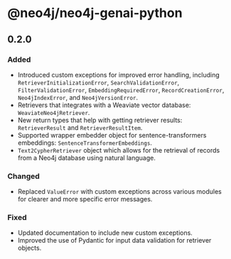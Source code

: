 # @neo4j/neo4j-genai-python

## 0.2.0

### Added

- Introduced custom exceptions for improved error handling, including `RetrieverInitializationError`, `SearchValidationError`, `FilterValidationError`, `EmbeddingRequiredError`, `RecordCreationError`, `Neo4jIndexError`, and `Neo4jVersionError`.
- Retrievers that integrates with a Weaviate vector database: `WeaviateNeo4jRetriever`.
- New return types that help with getting retriever results: `RetrieverResult` and `RetrieverResultItem`.
- Supported wrapper embedder object for sentence-transformers embeddings: `SentenceTransformerEmbeddings`.
- `Text2CypherRetriever` object which allows for the retrieval of records from a Neo4j database using natural language.

### Changed
- Replaced `ValueError` with custom exceptions across various modules for clearer and more specific error messages.

### Fixed
- Updated documentation to include new custom exceptions.
- Improved the use of Pydantic for input data validation for retriever objects.
